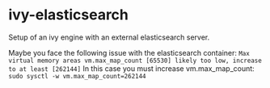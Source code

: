 # ivy-elasticsearch

Setup of an ivy engine with an external elasticsearch server.

Maybe you face the following issue with the elasticsearch container: `Max virtual memory areas vm.max_map_count [65530] likely too low, increase to at least [262144]` In this case you must increase vm.max_map_count: `sudo sysctl -w vm.max_map_count=262144`
